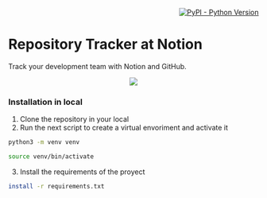 <p align="right">
  <a href="https://skillicons.dev">
    <img alt="PyPI - Python Version" src="https://img.shields.io/pypi/pyversions/pip">
  </a>
</p>

# Repository Tracker at Notion
Track your development team with Notion and GitHub. <br> 


<p align="center">
  <a href="https://skillicons.dev">
    <img src="https://skillicons.dev/icons?i=github,notion"/>
  </a>
</p>



### Installation in local
1. Clone the repository in your local
2. Run the next script to create a virtual envoriment and activate it 
   
```bash
python3 -m venv venv 
```
```bash
source venv/bin/activate
```


3. Install the requirements of the proyect

```bash 
install -r requirements.txt
```

